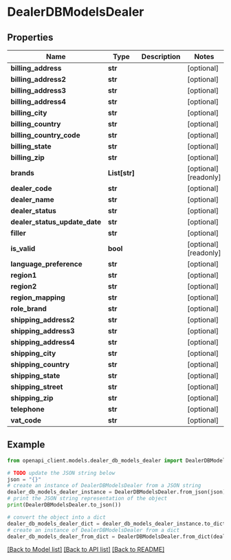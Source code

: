 # DealerDBModelsDealer


## Properties

Name | Type | Description | Notes
------------ | ------------- | ------------- | -------------
**billing_address** | **str** |  | [optional] 
**billing_address2** | **str** |  | [optional] 
**billing_address3** | **str** |  | [optional] 
**billing_address4** | **str** |  | [optional] 
**billing_city** | **str** |  | [optional] 
**billing_country** | **str** |  | [optional] 
**billing_country_code** | **str** |  | [optional] 
**billing_state** | **str** |  | [optional] 
**billing_zip** | **str** |  | [optional] 
**brands** | **List[str]** |  | [optional] [readonly] 
**dealer_code** | **str** |  | [optional] 
**dealer_name** | **str** |  | [optional] 
**dealer_status** | **str** |  | [optional] 
**dealer_status_update_date** | **str** |  | [optional] 
**filler** | **str** |  | [optional] 
**is_valid** | **bool** |  | [optional] [readonly] 
**language_preference** | **str** |  | [optional] 
**region1** | **str** |  | [optional] 
**region2** | **str** |  | [optional] 
**region_mapping** | **str** |  | [optional] 
**role_brand** | **str** |  | [optional] 
**shipping_address2** | **str** |  | [optional] 
**shipping_address3** | **str** |  | [optional] 
**shipping_address4** | **str** |  | [optional] 
**shipping_city** | **str** |  | [optional] 
**shipping_country** | **str** |  | [optional] 
**shipping_state** | **str** |  | [optional] 
**shipping_street** | **str** |  | [optional] 
**shipping_zip** | **str** |  | [optional] 
**telephone** | **str** |  | [optional] 
**vat_code** | **str** |  | [optional] 

## Example

```python
from openapi_client.models.dealer_db_models_dealer import DealerDBModelsDealer

# TODO update the JSON string below
json = "{}"
# create an instance of DealerDBModelsDealer from a JSON string
dealer_db_models_dealer_instance = DealerDBModelsDealer.from_json(json)
# print the JSON string representation of the object
print(DealerDBModelsDealer.to_json())

# convert the object into a dict
dealer_db_models_dealer_dict = dealer_db_models_dealer_instance.to_dict()
# create an instance of DealerDBModelsDealer from a dict
dealer_db_models_dealer_from_dict = DealerDBModelsDealer.from_dict(dealer_db_models_dealer_dict)
```
[[Back to Model list]](../README.md#documentation-for-models) [[Back to API list]](../README.md#documentation-for-api-endpoints) [[Back to README]](../README.md)


